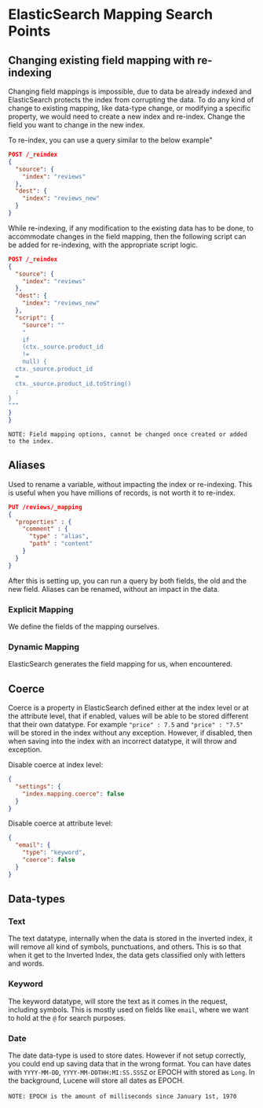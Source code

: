 # ElasticSearch Mapping Search Points

## Changing existing field mapping with re-indexing

Changing field mappings is impossible, due to data be already indexed and ElasticSearch protects
the index from corrupting the data. To do any kind of change to existing mapping, like data-type
change, or modifying a specific property, we would need to create a new index and re-index. Change
the field you want to change in the new index.

To re-index, you can use a query similar to the below example"

```json
POST /_reindex
{
  "source": {
    "index": "reviews"
  },
  "dest": {
    "index": "reviews_new"
  }
}
```

While re-indexing, if any modification to the existing data has to be done, to accommodate changes
in the field mapping, then the following script can be added for re-indexing, with the appropriate
script logic.

```json
POST /_reindex
{
  "source": {
    "index": "reviews"
  },
  "dest": {
    "index": "reviews_new"
  },
  "script": {
    "source": ""
    "
    if
    (ctx._source.product_id
    !=
    null) {
  ctx._source.product_id
  =
  ctx._source.product_id.toString()
  ;
}
"""
}
}
```

`NOTE: Field mapping options, cannot be changed once created or added to the index.`

## Aliases
Used to rename a variable, without impacting the index or re-indexing. This is useful when you have millions of records, 
is not worth it to re-index.

```json
PUT /reviews/_mapping
{
  "properties" : {
    "comment" : {
      "type" : "alias",
      "path" : "content"
    }
  }
}
```

After this is setting up, you can run a query by both fields, the old and the new field. Aliases can be renamed, without
an impact in the data.

### Explicit Mapping

We define the fields of the mapping ourselves.

### Dynamic Mapping

ElasticSearch generates the field mapping for us, when encountered.

## Coerce

Coerce is a property in ElasticSearch defined either at the index level or at the attribute
level, that if enabled, values will be able to be stored different that their own datatype. For
example `"price" : 7.5` and `"price" : "7.5"` will be stored in the index without any exception.
However, if disabled, then when saving into the index with an incorrect datatype, it will throw
and exception.

Disable coerce at index level:

```json
{
  "settings": {
    "index.mapping.coerce": false
  }
}
```

Disable coerce at attribute level:

```json
{
  "email": {
    "type": "keyword",
    "coerce": false
  }
}
```

## Data-types

### Text

The text datatype, internally when the data is stored in the inverted index, it will remove
all kind of symbols, punctuations, and others. This is so that when it get to the Inverted
Index, the data gets classified only with letters and words.

### Keyword

The keyword datatype, will store the text as it comes in the request, including symbols. This is
mostly used on fields like `email`, where we want to hold at the `@` for search purposes.

### Date

The date data-type is used to store dates. However if not setup correctly, you could end up saving data
that in the wrong format. You can have dates with `YYYY-MM-DD`, `YYYY-MM-DDTHH:MI:SS.SSSZ` or EPOCH with
stored as `Long`. In the background, Lucene will store all dates as EPOCH.
<br><t><br><t>`NOTE: EPOCH is the amount of milliseconds since January 1st, 1970`

